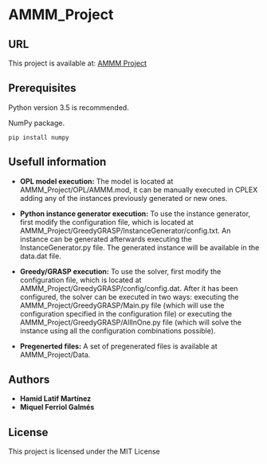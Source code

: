 # AMMM_Project
## URL
This project is available at: [AMMM Project](https://github.com/HamidL/AMMM_Project)
## Prerequisites
Python version 3.5 is recommended.

NumPy package.

```
pip install numpy
```
## Usefull information

* **OPL model execution:** The model is located at AMMM_Project/OPL/AMMM.mod, it can be manually executed in CPLEX adding any of the instances previously generated or new ones.

* **Python instance generator execution:** To use the instance generator, first modify the configuration file, which is located at AMMM_Project/GreedyGRASP/InstanceGenerator/config.txt. An instance can be generated afterwards executing the InstanceGenerator.py file. The generated instance will be available in the data.dat file.

* **Greedy/GRASP execution:**  To use the solver, first modify the configuration file, which is located at AMMM_Project/GreedyGRASP/config/config.dat. After it has been configured, the solver can be executed in two ways: executing the AMMM_Project/GreedyGRASP/Main.py file (which will use the configuration specified in the configuration file) or executing the AMMM_Project/GreedyGRASP/AllInOne.py file (which will solve the instance using all the configuration combinations possible).

* **Pregenerted files:**  A set of pregenerated files is available at AMMM_Project/Data.

## Authors

* **Hamid Latif Martínez** 
* **Miquel Ferriol Galmés** 

## License

This project is licensed under the MIT License
